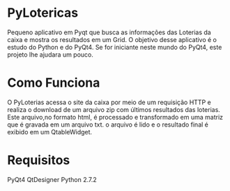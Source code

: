 PyLotericas
===========

Pequeno aplicativo em Pyqt que busca as informações das Loterias da caixa e mostra os resultados em um Grid.
O objetivo desse aplicativo é o estudo do Python e do PyQt4.
Se for iniciante neste mundo do PyQt4, este projeto lhe ajudara um pouco.


Como Funciona
=============
O PyLoterias acessa o site da caixa por meio de um requisição HTTP e realiza o download de um arquivo zip com últimos resultados
das loterias. Este arquivo,no formato html, é processado e transformado em uma matriz que é gravada em um arquivo txt.
o arquivo é lido e o resultado final é exibido em um QtableWidget.

Requisitos
=============
PyQt4
QtDesigner
Python 2.7.2

